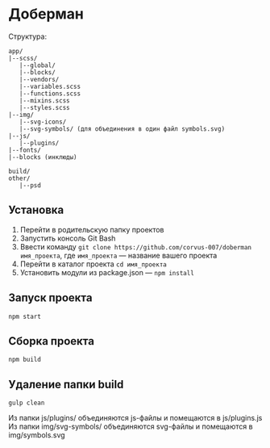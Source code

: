 # Доберман
Структура:
```
app/
|--scss/
   |--global/
   |--blocks/
   |--vendors/
   |--variables.scss
   |--functions.scss
   |--mixins.scss
   |--styles.scss
|--img/
   |--svg-icons/
   |--svg-symbols/ (для объединения в один файл symbols.svg)
|--js/
   |--plugins/
|--fonts/
|--blocks (инклюды)

build/
other/
   |--psd
```

## Установка
1. Перейти в родительскую папку проектов
2. Запустить консоль Git Bash
3. Ввести команду `git clone https://github.com/corvus-007/doberman имя_проекта`, где `имя_проекта` — название вашего проекта
4. Перейти в каталог проекта `cd имя_проекта`
5. Установить модули из package.json — `npm install`

## Запуск проекта
`npm start`
## Сборка проекта
`npm build`
## Удаление папки build
`gulp clean`


Из папки js/plugins/ объединяются js-файлы и помещаются в js/plugins.js
Из папки img/svg-symbols/ объединяются svg-файлы и помещаются в img/symbols.svg
